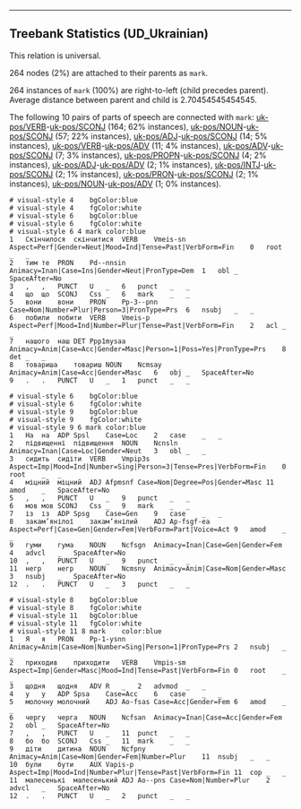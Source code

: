

--------------------------------------------------------------------------------

## Treebank Statistics (UD_Ukrainian)

This relation is universal.

264 nodes (2%) are attached to their parents as `mark`.

264 instances of `mark` (100%) are right-to-left (child precedes parent).
Average distance between parent and child is 2.70454545454545.

The following 10 pairs of parts of speech are connected with `mark`: [uk-pos/VERB]()-[uk-pos/SCONJ]() (164; 62% instances), [uk-pos/NOUN]()-[uk-pos/SCONJ]() (57; 22% instances), [uk-pos/ADJ]()-[uk-pos/SCONJ]() (14; 5% instances), [uk-pos/VERB]()-[uk-pos/ADV]() (11; 4% instances), [uk-pos/ADV]()-[uk-pos/SCONJ]() (7; 3% instances), [uk-pos/PROPN]()-[uk-pos/SCONJ]() (4; 2% instances), [uk-pos/ADJ]()-[uk-pos/ADV]() (2; 1% instances), [uk-pos/INTJ]()-[uk-pos/SCONJ]() (2; 1% instances), [uk-pos/PRON]()-[uk-pos/SCONJ]() (2; 1% instances), [uk-pos/NOUN]()-[uk-pos/ADV]() (1; 0% instances).


~~~ conllu
# visual-style 4	bgColor:blue
# visual-style 4	fgColor:white
# visual-style 6	bgColor:blue
# visual-style 6	fgColor:white
# visual-style 6 4 mark	color:blue
1	Скінчилося	скінчитися	VERB	Vmeis-sn	Aspect=Perf|Gender=Neut|Mood=Ind|Tense=Past|VerbForm=Fin	0	root	_	_
2	тим	те	PRON	Pd--nnsin	Animacy=Inan|Case=Ins|Gender=Neut|PronType=Dem	1	obl	_	SpaceAfter=No
3	,	,	PUNCT	U	_	6	punct	_	_
4	що	що	SCONJ	Css	_	6	mark	_	_
5	вони	вони	PRON	Pp-3--pnn	Case=Nom|Number=Plur|Person=3|PronType=Prs	6	nsubj	_	_
6	побили	побити	VERB	Vmeis-p	Aspect=Perf|Mood=Ind|Number=Plur|Tense=Past|VerbForm=Fin	2	acl	_	_
7	нашого	наш	DET	Ppp1mysaa	Animacy=Anim|Case=Acc|Gender=Masc|Person=1|Poss=Yes|PronType=Prs	8	det	_	_
8	товариша	товариш	NOUN	Ncmsay	Animacy=Anim|Case=Acc|Gender=Masc	6	obj	_	SpaceAfter=No
9	.	.	PUNCT	U	_	1	punct	_	_

~~~


~~~ conllu
# visual-style 6	bgColor:blue
# visual-style 6	fgColor:white
# visual-style 9	bgColor:blue
# visual-style 9	fgColor:white
# visual-style 9 6 mark	color:blue
1	На	на	ADP	Spsl	Case=Loc	2	case	_	_
2	підвищенні	підвищення	NOUN	Ncnsln	Animacy=Inan|Case=Loc|Gender=Neut	3	obl	_	_
3	сидить	сидіти	VERB	Vmpip3s	Aspect=Imp|Mood=Ind|Number=Sing|Person=3|Tense=Pres|VerbForm=Fin	0	root	_	_
4	міцний	міцний	ADJ	Afpmsnf	Case=Nom|Degree=Pos|Gender=Masc	11	amod	_	SpaceAfter=No
5	,	,	PUNCT	U	_	9	punct	_	_
6	мов	мов	SCONJ	Css	_	9	mark	_	_
7	із	із	ADP	Spsg	Case=Gen	9	case	_	_
8	закам’янілої	закам’янілий	ADJ	Ap-fsgf-ea	Aspect=Perf|Case=Gen|Gender=Fem|VerbForm=Part|Voice=Act	9	amod	_	_
9	гуми	гума	NOUN	Ncfsgn	Animacy=Inan|Case=Gen|Gender=Fem	4	advcl	_	SpaceAfter=No
10	,	,	PUNCT	U	_	9	punct	_	_
11	негр	негр	NOUN	Ncmsny	Animacy=Anim|Case=Nom|Gender=Masc	3	nsubj	_	SpaceAfter=No
12	.	.	PUNCT	U	_	3	punct	_	_

~~~


~~~ conllu
# visual-style 8	bgColor:blue
# visual-style 8	fgColor:white
# visual-style 11	bgColor:blue
# visual-style 11	fgColor:white
# visual-style 11 8 mark	color:blue
1	Я	я	PRON	Pp-1-ysnn	Animacy=Anim|Case=Nom|Number=Sing|Person=1|PronType=Prs	2	nsubj	_	_
2	приходив	приходити	VERB	Vmpis-sm	Aspect=Imp|Gender=Masc|Mood=Ind|Tense=Past|VerbForm=Fin	0	root	_	_
3	щодня	щодня	ADV	R	_	2	advmod	_	_
4	у	у	ADP	Spsa	Case=Acc	6	case	_	_
5	молочну	молочний	ADJ	Ao-fsas	Case=Acc|Gender=Fem	6	amod	_	_
6	чергу	черга	NOUN	Ncfsan	Animacy=Inan|Case=Acc|Gender=Fem	2	obl	_	SpaceAfter=No
7	,	,	PUNCT	U	_	11	punct	_	_
8	бо	бо	SCONJ	Css	_	11	mark	_	_
9	діти	дитина	NOUN	Ncfpny	Animacy=Anim|Case=Nom|Gender=Fem|Number=Plur	11	nsubj	_	_
10	були	бути	AUX	Vapis-p	Aspect=Imp|Mood=Ind|Number=Plur|Tense=Past|VerbForm=Fin	11	cop	_	_
11	малесенькі	малесенький	ADJ	Ao--pns	Case=Nom|Number=Plur	2	advcl	_	SpaceAfter=No
12	.	.	PUNCT	U	_	2	punct	_	_

~~~


